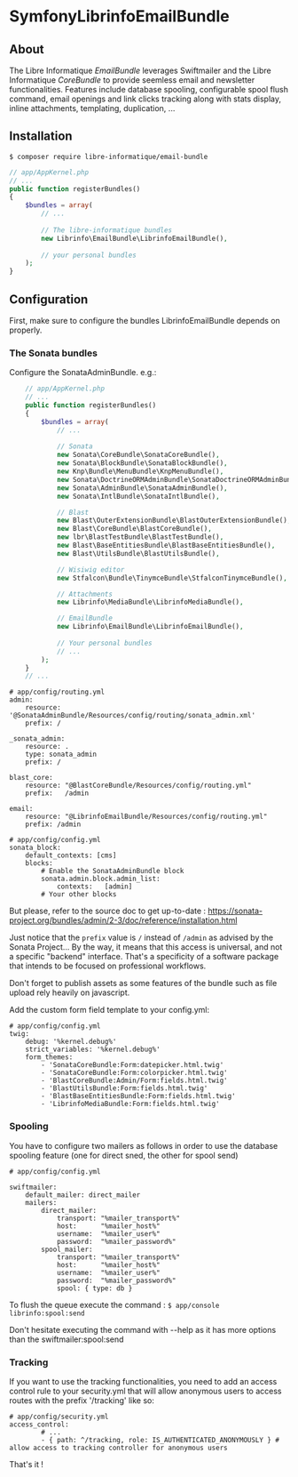 # SymfonyLibrinfoEmailBundle

## About

 The Libre Informatique *EmailBundle* leverages Swiftmailer and the Libre Informatique *CoreBundle* to provide seemless email and newsletter functionalities.
 Features include database spooling, configurable spool flush command, email openings and link clicks tracking along with stats display, inline attachments, templating, duplication, ... 
## Installation

``` $ composer require libre-informatique/email-bundle ```

```php
// app/AppKernel.php
// ...
public function registerBundles()
{
    $bundles = array(
        // ...
            
        // The libre-informatique bundles
        new Librinfo\EmailBundle\LibrinfoEmailBundle(),
            
        // your personal bundles
    );
}
```

## Configuration

First, make sure to configure the bundles LibrinfoEmailBundle depends on properly.

### The Sonata bundles

Configure the SonataAdminBundle. e.g.:

```php
    // app/AppKernel.php
    // ...
    public function registerBundles()
    {
        $bundles = array(
            // ...
            
            // Sonata
            new Sonata\CoreBundle\SonataCoreBundle(),
            new Sonata\BlockBundle\SonataBlockBundle(),
            new Knp\Bundle\MenuBundle\KnpMenuBundle(),
            new Sonata\DoctrineORMAdminBundle\SonataDoctrineORMAdminBundle(),
            new Sonata\AdminBundle\SonataAdminBundle(),
            new Sonata\IntlBundle\SonataIntlBundle(),

            // Blast
            new Blast\OuterExtensionBundle\BlastOuterExtensionBundle(),
            new Blast\CoreBundle\BlastCoreBundle(),
            new lbr\BlastTestBundle\BlastTestBundle(),
            new Blast\BaseEntitiesBundle\BlastBaseEntitiesBundle(),
            new Blast\UtilsBundle\BlastUtilsBundle(),

            // Wisiwig editor
            new Stfalcon\Bundle\TinymceBundle\StfalconTinymceBundle(),

            // Attachments
            new Librinfo\MediaBundle\LibrinfoMediaBundle(), 

            // EmailBundle
            new Librinfo\EmailBundle\LibrinfoEmailBundle(),
          
            // Your personal bundles
            // ...
        );
    }
    // ...
```
```
# app/config/routing.yml
admin:
    resource: '@SonataAdminBundle/Resources/config/routing/sonata_admin.xml'
    prefix: /
  
_sonata_admin:
    resource: .
    type: sonata_admin
    prefix: /

blast_core:
    resource: "@BlastCoreBundle/Resources/config/routing.yml" 
    prefix:   /admin

email:
    resource: "@LibrinfoEmailBundle/Resources/config/routing.yml"
    prefix: /admin
```

```
# app/config/config.yml
sonata_block:
    default_contexts: [cms]
    blocks:
        # Enable the SonataAdminBundle block
        sonata.admin.block.admin_list:
            contexts:   [admin]
        # Your other blocks
```

But please, refer to the source doc to get up-to-date :
https://sonata-project.org/bundles/admin/2-3/doc/reference/installation.html

Just notice that the ```prefix``` value is ```/``` instead of ```/admin``` as advised by the Sonata Project... By the way, it means that this access is universal, and not a specific "backend" interface. That's a specificity of a software package that intends to be focused on professional workflows.

Don't forget to publish assets as some features of the bundle such as file upload rely heavily on javascript.

Add the custom form field template to your config.yml:

```
# app/config/config.yml
twig:
    debug: '%kernel.debug%'
    strict_variables: '%kernel.debug%'
    form_themes:
        - 'SonataCoreBundle:Form:datepicker.html.twig'
        - 'SonataCoreBundle:Form:colorpicker.html.twig'
        - 'BlastCoreBundle:Admin/Form:fields.html.twig'
        - 'BlastUtilsBundle:Form:fields.html.twig'
        - 'BlastBaseEntitiesBundle:Form:fields.html.twig'
        - 'LibrinfoMediaBundle:Form:fields.html.twig'
```
### Spooling

You have to configure two mailers as follows in order to use the database spooling feature (one for direct sned, the other for spool send)

```
# app/config/config.yml

swiftmailer:
    default_mailer: direct_mailer
    mailers:
        direct_mailer:
            transport: "%mailer_transport%"
            host:      "%mailer_host%"
            username:  "%mailer_user%"
            password:  "%mailer_password%"
        spool_mailer:
            transport: "%mailer_transport%"
            host:      "%mailer_host%"
            username:  "%mailer_user%"
            password:  "%mailer_password%"
            spool: { type: db }
```
To flush the queue execute the command :
```$ app/console librinfo:spool:send```

Don't hesitate executing the command with --help as it has more options than the swiftmailer:spool:send

### Tracking

If you want to use the tracking functionalities, you need to add an access control rule to your security.yml that will allow anonymous users to access routes with the prefix '/tracking' like so:

```
# app/config/security.yml
access_control:
        # ...
        - { path: ^/tracking, role: IS_AUTHENTICATED_ANONYMOUSLY } # allow access to tracking controller for anonymous users
```

That's it !
